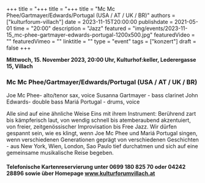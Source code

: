 +++
title = "+++
title = "+++
title = "Mc Mc Phee/Gartmayer/Edwards/Portugal (USA / AT / UK / BR)"
authors = ["kulturforum-villach"]
date = 2023-11-15T20:00:00
publishdate = 2021-05-01
time = "20:00"
description = "Jazz"
featured = "img/events/2023-11-15_mc-phee-gartmayer-edwards-portugal-1200x500.jpg"
featuredVideo = ""
featuredVimeo = ""
linktitle = ""
type = "event"
tags = ["konzert"]
draft = false
+++

**Mittwoch, 15. November 2023, 20:00 Uhr, Kulturhof:keller, Lederergasse 15, Villach**

### Mc Mc Phee/Gartmayer/Edwards/Portugal (USA / AT / UK / BR)

Joe Mc Phee- alto/tenor sax, voice
Susanna Gartmayer - bass clarinet
John Edwards- double bass
Mariá Portugal - drums, voice

Alle sind auf eine ähnliche Weise Eins mit ihrem Instrument: Berührend zart bis kämpferisch laut, von wendig schnell bis atemberaubend akzentuiert, von freier, zeitgenössischer Improvisation bis Free Jazz. Wir dürfen gespannt sein, wie es klingt, wenn Joe Mc Phee und Mariá Portugal singen, wenn verschiedenen Generationen geprägt von verschiedenen Geschichten - aus New York, Wien, London, Sao Paulo tief durchatmen und sich auf eine gemeinsame musikalische Reise begeben.

#### Telefonische Kartenreservierung unter 0699 180 825 70 oder 04242 28896  sowie über Homepage www.kulturforumvillach.at                             

